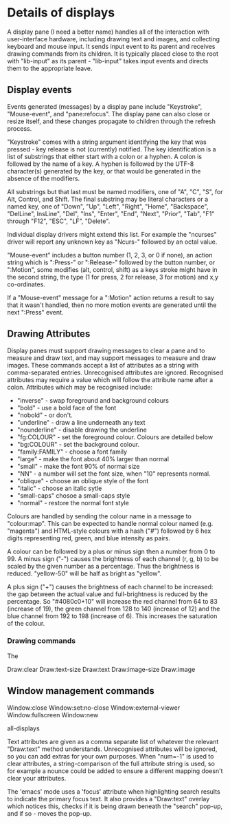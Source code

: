 
# Details of displays

A display pane (I need a better name) handles all of the interaction
with user-interface hardware, including drawing text and images, and
collecting keyboard and mouse input.  It sends input event to its parent
and receives drawing commands from its children.  It is typically placed
close to the root with "lib-input" as its parent - "lib-input" takes
input events and directs them to the appropriate leave.

## Display events

Events generated (messages) by a display pane include "Keystroke",
"Mouse-event", and "pane:refocus".  The display pane can also close or
resize itself, and these changes propagate to children through the
refresh process.

"Keystroke" comes with a string argument identifying the key that was
pressed - key release is not (currently) notified.  The key
identification is a list of substrings that either start with a colon or
a hyphen.  A colon is followed by the name of a key.  A hyphen is
followed by the UTF-8 character(s) generated by the key, or that would
be generated in the absence of the modifiers.

All substrings but that last must be named modifiers, one of "A", "C",
"S", for Alt, Control, and Shift.  The final substring may be literal
characters or a named key, one of "Down", "Up", "Left", "Right", "Home",
"Backspace", "DelLine", InsLine", "Del", "Ins", "Enter", "End", "Next",
"Prior", "Tab", "F1" through "F12", "ESC", "LF", "Delete".

Individual display drivers might extend this list.  For example the
"ncurses" driver will report any unknown key as "Ncurs-" followed by an
octal value.

"Mouse-event" includes a button number (1, 2, 3, or 0 if none), an
action string which is ":Press-" or ":Release-" followed by the button
number, or ":Motion", some modifies (alt, control, shift) as a keys
stroke might have in the second string, the type (1 for press, 2 for
release, 3 for motion) and x,y co-ordinates.

If a "Mouse-event" message for a ":Motion" action returns a result to
say that it wasn't handled, then no more motion events are generated
until the next ":Press" event.

## Drawing Attributes

Display panes must support drawing messages to clear a pane and to
measure and draw text, and may support messages to measure and draw
images.  These commands accept a list of attributes as a string with
comma-separated entries.  Unrecognised attributes are ignored.
Recognised attributes may require a value which will follow the
attribute name after a colon.  Attributes which may be recognised
include:

 - "inverse" - swap foreground and background colours
 - "bold" - use a bold face of the font
 - "nobold" - or don't.
 - "underline" - draw a line underneath any text
 - "nounderline" - disable drawing the underline
 - "fg:COLOUR" - set the foreground colour.  Colours are detailed below
 - "bg:COLOUR" - set the background colour.
 - "family:FAMILY" - choose a font family
 - "large" - make the font about 40% larger than normal
 - "small" - make the font 90% of normal size
 - "NN" - a number will set the font size, when "10" represents normal.
 - "oblique" - choose an oblique style of the font
 - "italic" - choose an italic sytle
 - "small-caps" chosoe a small-caps style
 - "normal" - restore the normal font style

Colours are handled by sending the colour name in a message to
"colour:map".  This can be expected to handle normal colour named (e.g.
"magenta") and HTML-style colours with a hash ("#") followed by 6 hex
digits representing red, green, and blue intensity as pairs.

A colour can be followed by a plus or minus sign then a number from 0 to
99.  A minus sign ("-") causes the brightness of each channel (r, g, b)
to be scaled by the given number as a percentage.  Thus the brightness
is reduced.  "yellow-50" will be half as bright as "yellow".

A plus sign ("+") causes the brightness of each channel to be increased:
the gap between the actual value and full-brightness is reduced by the
percentage.  So "#4080c0+10" will increase the red channel from 64 to
83 (increase of 19), the green channel from 128 to 140 (increase of 12)
and the blue channel from 192 to 198 (increase of 6).  This increases
the saturation of the colour.

### Drawing commands

The 

Draw:clear
Draw:text-size
Draw:text
Draw:image-size
Draw:image

## Window management commands

Window:close
Window:set:no-close
Window:external-viewer
Window:fullscreen
Window:new


all-displays



Text attributes are given as a comma separate list of whatever the relevant "Draw:text"
method understands.  Unrecognised attributes will be ignored, so you can add extras
for your own purposes.
When "num=-1" is used to clear attributes, a string-comparison of the full attribute
string is used, so for example a nounce could be added to ensure a different mapping
doesn't clear your attributes.

The 'emacs' mode uses a 'focus' attribute when highlighting search results to indicate
the primary focus text.  It also provides a "Draw:text" overlay which notices this,
checks if it is being drawn beneath the "search" pop-up, and if so - moves the pop-up.


